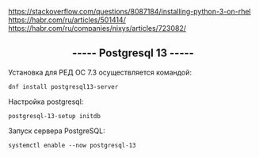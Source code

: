 https://stackoverflow.com/questions/8087184/installing-python-3-on-rhel
https://habr.com/ru/articles/501414/
https://habr.com/ru/companies/nixys/articles/723082/

<h2 align="center"> ----- Postgresql 13 -----  </h2>

Установка для РЕД ОС 7.3 осуществляется командой:

` dnf install postgresql13-server `

Настройка postgresql:

` postgresql-13-setup initdb `

Запуск сервера PostgreSQL:

` systemctl enable --now postgresql-13 `

##
